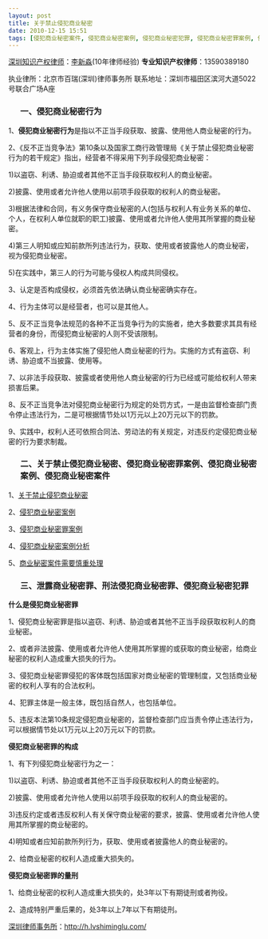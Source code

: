 ```yaml
---
layout: post
title: 关于禁止侵犯商业秘密
date: 2010-12-15 15:51
tags: [侵犯商业秘密案件, 侵犯商业秘密案例, 侵犯商业秘密犯罪, 侵犯商业秘密罪案例, 侵犯商业秘密行为, 刑法侵犯商业秘密罪, 商业秘密, 泄露商业秘密罪, 深圳知识产权律师]
---
```

<a href="http://h.lvshiminglu.com/law/category/ipr" target="_blank">深圳知识产权律师</a>：<a href="http://h.lvshiminglu.com/ask" target="_blank">李新淼</a>(10年律师经验)
<strong>专业知识产权律师</strong>：13590389180

执业律所：北京市百瑞(深圳)律师事务所
联系地址：深圳市福田区滨河大道5022号联合广场A座
<ol>
<h3>一、侵犯商业秘密行为</h3>
</ol>
1、<strong>侵犯商业秘密行为</strong>是指以不正当手段获取、披露、使用他人商业秘密的行为。

2、《反不正当竞争法》第10条以及国家工商行政管理局《关于禁止侵犯商业秘密行为的若干规定》指出，经营者不得采用下列手段侵犯商业秘密：

1)以盗窃、利诱、胁迫或者其他不正当手段获取权利人的商业秘密。

2)披露、使用或者允许他人使用以前项手段获取的权利人的商业秘密。

3)根据法律和合同，有义务保守商业秘密的人(包括与权利人有业务关系的单位、个人，在权利人单位就职的职工)披露、使用或者允许他人使用其所掌握的商业秘密。

4)第三人明知或应知前款所列违法行为，获取、使用或者披露他人的商业秘密，视为侵犯商业秘密。

5)在实践中，第三人的行为可能与侵权人构成共同侵权。

3、认定是否构成侵权，必须首先依法确认商业秘密确实存在。

4、行为主体可以是经营者，也可以是其他人。

5、反不正当竞争法规范的各种不正当竞争行为的实施者，绝大多数要求其具有经营者的身份，而侵犯商业秘密的人则不受该限制。

6、客观上，行为主体实施了侵犯他人商业秘密的行为。实施的方式有盗窃、利诱、胁迫或不当披露、使用等。

7、以非法手段获取、披露或者使用他人商业秘密的行为已经或可能给权利人带来损害后果。

8、反不正当竞争法对侵犯商业秘密行为规定的处罚方式，一是由监督检查部门责令停止违法行为，二是可根据情节处以1万元以上20万元以下的罚款。

9、实践中，权利人还可依照合同法、劳动法的有关规定，对违反约定侵犯商业秘密的行为要求制裁。
<ol>
<h3>二、关于禁止侵犯商业秘密、侵犯商业秘密罪案例、侵犯商业秘密案例、侵犯商业秘密案件</h3>
</ol>
1、<a href="http://www.people.com.cn/zixun/flfgk/item/dwjjf/falv/7/7-5-08.html" target="_blank">关于禁止侵犯商业秘密</a>

2、<a href="http://www.9ask.cn/zhuanti/zhishichanquan/29390.html" target="_blank">侵犯商业秘密案例</a>

3、<a href="http://www.lawtime.cn/info/jingzheng/jzal/20090618808.html" target="_blank">侵犯商业秘密罪案例</a>

4、<a href="http://china.findlaw.cn/falvchangshi/fanbuzhengdangjingzheng/symmqq/anlifenxi/4334.html" target="_blank">侵犯商业秘密案例分析</a>

5、<a href="http://www.sipo.gov.cn/sipo2008/albd/2008/200804/t20080402_366104.html" target="_blank">商业秘密案件需要慎重处理</a>
<ol>
<h3>三、泄露商业秘密罪、刑法侵犯商业秘密罪、侵犯商业秘密犯罪</h3>
</ol>
<strong>什么是侵犯商业秘密罪</strong>

1、侵犯商业秘密罪是指以盗窃、利诱、胁迫或者其他不正当手段获取权利人的商业秘密。

2、或者非法披露、使用或者允许他人使用其所掌握的或获取的商业秘密，给商业秘密的权利人造成重大损失的行为。

3、侵犯商业秘密罪侵犯的客体既包括国家对商业秘密的管理制度，又包括商业秘密的权利人享有的合法权利。

4、犯罪主体是一般主体，既包括自然人，也包括单位。

5、违反本法第10条规定侵犯商业秘密的，监督检查部门应当责令停止违法行为，可以根据情节处以1万元以上20万元以下的罚款。

<strong>侵犯商业秘密罪的构成</strong>

1、有下列侵犯商业秘密行为之一：

1)以盗窃、利诱、胁迫或者其他不正当手段获取权利人的商业秘密的。

2)披露、使用或者允许他人使用以前项手段获取的权利人的商业秘密的。

3)违反约定或者违反权利人有关保守商业秘密的要求，披露、使用或者允许他人使用其所掌握的商业秘密的。

4)明知或者应知前款所列行为，获取、使用或者披露他人的商业秘密的。

2、给商业秘密的权利人造成重大损失的。

<strong>侵犯商业秘密罪的量刑</strong>

1、给商业秘密的权利人造成重大损失的，处3年以下有期徒刑或者拘役。

2、造成特别严重后果的，处3年以上7年以下有期徒刑。

<a href="http://h.lvshiminglu.com/">深圳律师事务所</a>：<a href="http://h.lvshiminglu.com/">http://h.lvshiminglu.com/</a>


